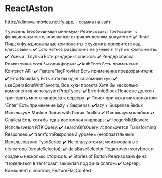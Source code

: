 # ReactAston

https://klimova-movies.netlify.app/ - ссылка на сайт

1 уровень (необходимый минимум)
Реализованы Требования к функциональности, описанные в прикрепленном документе: ✔️
React
Пишем функциональные компоненты c хуками в приоритете над классовыми: ✔️
Есть четкое разделение на умные и глупые компоненты: ✔️ Умный , Глупый
Есть рендеринг списков: ✔️ Рендер списка
Реализована хотя бы одна форма: ✔️AuthForm
Есть применение Контекст API: ✔️ FeatureFlagProvider
Есть применение предохранителя: ✔️ ErrorBoundary
Есть хотя бы один кастомный хук: ✔️ useOperationsWithFavorits, Все хуки проекта
Хотя бы несколько компонентов используют PropTypes: ✔️ ErrorInfoBlock
Поиск не должен триггерить много запросов к серверу: ✔️ Поиск при нажатии кнопки или 'Enter'
Есть применение lazy + Suspense: ✔️lazy + Suspense
Redux
Используем Modern Redux with Redux Toolkit: ✔️
Используем слайсы: ✔️ Слайсы
Есть хотя бы одна кастомная мидлвара: ✔️ loggerMiddleware
Используется RTK Query: ✔️ searchGifsQuery
Используется Transforming Responses: ✔️ transformResponse
2 уровень (необязательный)
Использование TypeScript: ✔️
Используются мемоизированные селекторы (createSelector): ✔️ dataBaseSelector
Подключен storybook и созданы несколько сторисов: ✔️ Stories of Button
Реализована фича “Поделиться в телеграм”, закрытая под фича флагом: ✔️ Сервер, Компонент с кнопкой, FeatureFlagContext
